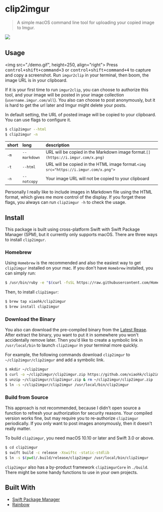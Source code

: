 # clip2imgur
> A simple macOS command line tool for uploading your copied image to Imgur. 

<a href="https://swift.org/package-manager/"><img src="https://img.shields.io/badge/SPM-ready-red.svg"></a>

## Usage
<img src="./demo.gif", height=250, align="right">
Press <kbd>control+shift+command+3</kbd> or <kbd>control+shift+command+4</kbd> to capture and copy a screenshot. Run `imgur2clip` in your terminal, then boom, the image URL is in your clipboard.



If it is your first time to run `imgur2clip`, you can choose to authorize this tool, and your image will be posted in your image collection (`username.imgur.com/all`). You also can choose to post anonymously, but it is hard to get the url later and Imgur might delete your posts.

In default setting, the URL of posted image will be copied to your clipboard. You can use flags to configure it. 

```bash
$ clip2imgur --html
$ clip2imgur -n
```

| short | long | description |
|:--|:--|:--|
| `-m` | `--markdown` | URL will be copied in the Markdown image format.`[](https://i.imgur.com/x.png)` |
| `-t` | `--html` | URL will be copied in the HTML image format.`<img src="https://i.imgur.com/x.png">`|
| `-n` | `--notcopy` | Your image URL will not be copied to your clipboard |

Personally I really like to include images in Markdown file using the HTML format, which gives me more control of the display. If you forget these flags, you always can run `clip2imgur -h` to check the usage.

## Install

This package is built using cross-platform Swift with Swift Package Manager (SPM), but it currently only supports macOS. There are three ways to install `clip2imgur`.

### Homebrew
Using `Homebrew` is the recommended and also the easiest way to get `clip2imgur` installed on your mac. If you don't have `Homebrew` installed, you can simply run:

```bash
$ /usr/bin/ruby -e "$(curl -fsSL https://raw.githubusercontent.com/Homebrew/install/master/install)"
```

Then, to install `clip2imgur`:

```bash
$ brew tap xiaohk/clip2imgur
$ brew install clip2imgur
```

### Download the Binary
You also can download the pre-compiled binary from the [Latest Rease](https://github.com/xiaohk/clip2imgur/releases/latest). After extract the binary, you want to put it in somewhere you won't accidentally remove later. Then you'd like to create a symbolic link in `/usr/local/bin` to launch `clip2imgur` in your terminal more quickly.

For example, the following commands download `clip2imgur` to `~/clip2imgur/clip2imgur` and add a symbolic link. 

```bash
$ mkdir ~/clip2imgur
$ curl -o ~/clip2imgur/clip2imgur.zip https://github.com/xiaohk/clip2imgur/releases/download/v0.8/clip2imgur-0.8.0.zip
$ unzip ~/clip2imgur/clip2imgur.zip & rm ~/clip2imgur/clip2imgur.zip 
$ ln -s ~/clip2imgur/clip2imgur /usr/local/bin/clip2imgur
```

### Build from Source
This approach is not recommended, because I didn't open source a function to refresh your authorization for security reasons. Your compiled version works fine, but may require you to re-authorize `clip2imgur` periodically. If you only want to post images anonymously, then it doesn't really matter.

To build `clip2imgur`, you need macOS 10.10 or later and Swift 3.0 or above.

```bash
$ cd clip2imgur
$ swift build -c release -Xswiftc -static-stdlib
$ ln -s $(pwd)/.build/release/clip2imgur /usr/local/bin/clip2imgur
```

`clip2imgur` also has a by-product framework `clip2imgurCore` in `./build`. There might be some handy functions to use in your own projects.

## Built With
- [Swift Package Manager](https://swift.org/package-manager/)
- [Rainbow](https://github.com/onevcat/Rainbow)






